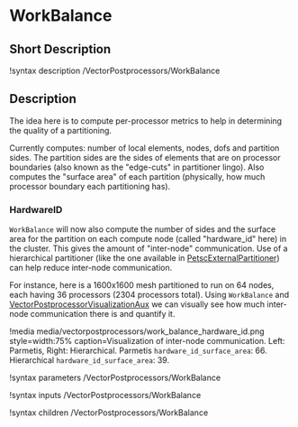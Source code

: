 # WorkBalance

## Short Description

!syntax description /VectorPostprocessors/WorkBalance

## Description

The idea here is to compute per-processor metrics to help in determining the quality of a partitioning.

Currently computes: number of local elements, nodes, dofs and partition sides.  The partition sides are the sides of elements that are on processor boundaries (also known as the "edge-cuts" in partitioner lingo).  Also computes the "surface area" of each partition (physically, how much processor boundary each partitioning has).

### HardwareID

`WorkBalance` will now also compute the number of sides and the surface area for the partition on each compute node (called "hardware_id" here) in the cluster.  This gives the amount of "inter-node" communication.  Use of a hierarchical partitioner (like the one available in [PetscExternalPartitioner](PetscExternalPartitioner.md)) can help reduce inter-node communication.

For instance, here is a 1600x1600 mesh partitioned to run on 64 nodes, each having 36 processors (2304 processors total).  Using `WorkBalance` and [VectorPostprocessorVisualizationAux](VectorPostprocessorVisualizationAux.md) we can visually see how much inter-node communication there is and quantify it.

!media media/vectorpostprocessors/work_balance_hardware_id.png style=width:75% caption=Visualization of inter-node communication. Left: Parmetis, Right: Hierarchical.  Parmetis `hardware_id_surface_area`: 66.  Hierarchical `hardware_id_surface_area`: 39.

!syntax parameters /VectorPostprocessors/WorkBalance

!syntax inputs /VectorPostprocessors/WorkBalance

!syntax children /VectorPostprocessors/WorkBalance
